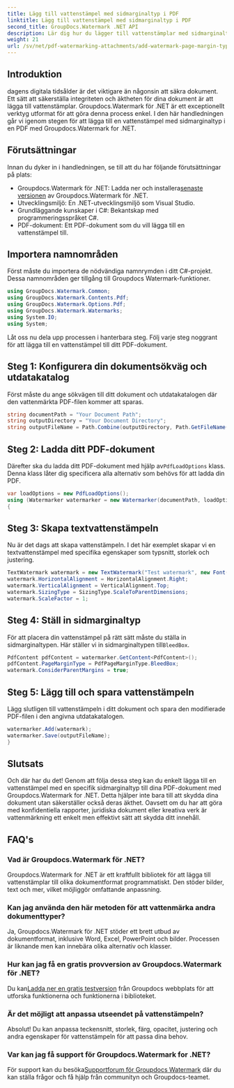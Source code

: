 ```yaml
---
title: Lägg till vattenstämpel med sidmarginaltyp i PDF
linktitle: Lägg till vattenstämpel med sidmarginaltyp i PDF
second_title: GroupDocs.Watermark .NET API
description: Lär dig hur du lägger till vattenstämplar med sidmarginaltyp i PDF med Groupdocs Watermark for .NET. Säkra dina dokument utan ansträngning.
weight: 21
url: /sv/net/pdf-watermarking-attachments/add-watermark-page-margin-type-pdf/
---
```

## Introduktion
dagens digitala tidsålder är det viktigare än någonsin att säkra dokument. Ett sätt att säkerställa integriteten och äktheten för dina dokument är att lägga till vattenstämplar. Groupdocs.Watermark för .NET är ett exceptionellt verktyg utformat för att göra denna process enkel. I den här handledningen går vi igenom stegen för att lägga till en vattenstämpel med sidmarginaltyp i en PDF med Groupdocs.Watermark for .NET.
## Förutsättningar
Innan du dyker in i handledningen, se till att du har följande förutsättningar på plats:
-  Groupdocs.Watermark för .NET: Ladda ner och installera[senaste versionen](https://releases.groupdocs.com/Watermark/net/) av Groupdocs.Watermark för .NET.
- Utvecklingsmiljö: En .NET-utvecklingsmiljö som Visual Studio.
- Grundläggande kunskaper i C#: Bekantskap med programmeringsspråket C#.
- PDF-dokument: Ett PDF-dokument som du vill lägga till en vattenstämpel till.
## Importera namnområden
Först måste du importera de nödvändiga namnrymden i ditt C#-projekt. Dessa namnområden ger tillgång till Groupdocs Watermark-funktioner.
```csharp
using GroupDocs.Watermark.Common;
using GroupDocs.Watermark.Contents.Pdf;
using GroupDocs.Watermark.Options.Pdf;
using GroupDocs.Watermark.Watermarks;
using System.IO;
using System;
```
Låt oss nu dela upp processen i hanterbara steg. Följ varje steg noggrant för att lägga till en vattenstämpel till ditt PDF-dokument.
## Steg 1: Konfigurera din dokumentsökväg och utdatakatalog
Först måste du ange sökvägen till ditt dokument och utdatakatalogen där den vattenmärkta PDF-filen kommer att sparas.
```csharp
string documentPath = "Your Document Path";
string outputDirectory = "Your Document Directory";
string outputFileName = Path.Combine(outputDirectory, Path.GetFileName(documentPath));
```
## Steg 2: Ladda ditt PDF-dokument
 Därefter ska du ladda ditt PDF-dokument med hjälp av`PdfLoadOptions` klass. Denna klass låter dig specificera alla alternativ som behövs för att ladda din PDF.
```csharp
var loadOptions = new PdfLoadOptions();
using (Watermarker watermarker = new Watermarker(documentPath, loadOptions))
{
```
## Steg 3: Skapa textvattenstämpeln
Nu är det dags att skapa vattenstämpeln. I det här exemplet skapar vi en textvattenstämpel med specifika egenskaper som typsnitt, storlek och justering.
```csharp
TextWatermark watermark = new TextWatermark("Test watermark", new Font("Arial", 42));
watermark.HorizontalAlignment = HorizontalAlignment.Right;
watermark.VerticalAlignment = VerticalAlignment.Top;
watermark.SizingType = SizingType.ScaleToParentDimensions;
watermark.ScaleFactor = 1;
```
## Steg 4: Ställ in sidmarginaltyp
 För att placera din vattenstämpel på rätt sätt måste du ställa in sidmarginaltypen. Här ställer vi in sidmarginaltypen till`BleedBox`.
```csharp
PdfContent pdfContent = watermarker.GetContent<PdfContent>();
pdfContent.PageMarginType = PdfPageMarginType.BleedBox;
watermark.ConsiderParentMargins = true;
```
## Steg 5: Lägg till och spara vattenstämpeln
Lägg slutligen till vattenstämpeln i ditt dokument och spara den modifierade PDF-filen i den angivna utdatakatalogen.
```csharp
watermarker.Add(watermark);
watermarker.Save(outputFileName);
}
```
## Slutsats
Och där har du det! Genom att följa dessa steg kan du enkelt lägga till en vattenstämpel med en specifik sidmarginaltyp till dina PDF-dokument med Groupdocs.Watermark for .NET. Detta hjälper inte bara till att skydda dina dokument utan säkerställer också deras äkthet. Oavsett om du har att göra med konfidentiella rapporter, juridiska dokument eller kreativa verk är vattenmärkning ett enkelt men effektivt sätt att skydda ditt innehåll.
## FAQ's
### Vad är Groupdocs.Watermark för .NET?
Groupdocs.Watermark for .NET är ett kraftfullt bibliotek för att lägga till vattenstämplar till olika dokumentformat programmatiskt. Den stöder bilder, text och mer, vilket möjliggör omfattande anpassning.
### Kan jag använda den här metoden för att vattenmärka andra dokumenttyper?
Ja, Groupdocs.Watermark för .NET stöder ett brett utbud av dokumentformat, inklusive Word, Excel, PowerPoint och bilder. Processen är liknande men kan innebära olika alternativ och klasser.
### Hur kan jag få en gratis provversion av Groupdocs.Watermark för .NET?
 Du kan[Ladda ner en gratis testversion](https://releases.groupdocs.com/) från Groupdocs webbplats för att utforska funktionerna och funktionerna i biblioteket.
### Är det möjligt att anpassa utseendet på vattenstämpeln?
Absolut! Du kan anpassa teckensnitt, storlek, färg, opacitet, justering och andra egenskaper för vattenstämpeln för att passa dina behov.
### Var kan jag få support för Groupdocs.Watermark for .NET?
 För support kan du besöka[Supportforum för Groupdocs Watermark](https://forum.groupdocs.com/c/watermark/19) där du kan ställa frågor och få hjälp från communityn och Groupdocs-teamet.